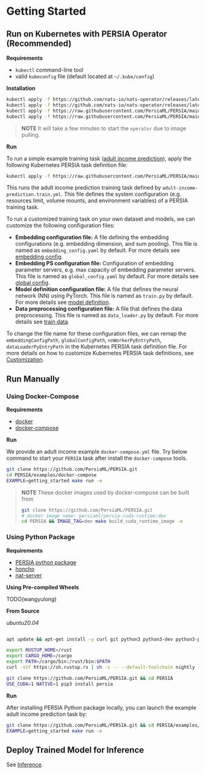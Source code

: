 # Getting Started

<!-- - [Use Docker Images](#use-docker-images)
    - [Using pre-built images](#using-pre-built-images)
    - [Building the image locally](#building-the-image-locally)
- [Install Manually](#install-manually)
    - [Common Requirements](#common-requirements)
    - [Install from Pip](#install-from-pip)
    - [Install from source](#install-from-source) -->

## Run on Kubernetes with PERSIA Operator (Recommended)

**Requirements**

* `kubectl` command-line tool
* valid `kubeconfig` file (default located at `~/.kube/config`)

**Installation**

```bash
kubectl apply -f https://github.com/nats-io/nats-operator/releases/latest/download/00-prereqs.yaml
kubectl apply -f https://github.com/nats-io/nats-operator/releases/latest/download/10-deployment.yaml
kubectl apply -f https://raw.githubusercontent.com/PersiaML/PERSIA/main/k8s/resources/jobs.persia.com.yaml
kubectl apply -f https://raw.githubusercontent.com/PersiaML/PERSIA/main/k8s/resources/operator.persia.com.yaml
```

> **NOTE** It will take a few minutes to start the `operator` due to image pulling.

**Run**

To run a simple example training task ([adult income prediction](https://archive.ics.uci.edu/ml/datasets/census+income)), apply the following Kubernetes PERSIA task definition file:

```bash
kubectl apply -f https://raw.githubusercontent.com/PersiaML/PERSIA/main/k8s/example/adult-income-prediction.train.yml
```

This runs the adult income prediction training task defined by `adult-income-prediction.train.yml`. This file defines the system configuration (e.g. resources limit, volume mounts, and environment variables) of a PERSIA training task.

To run a customized training task on your own dataset and models, we can customize the following configuration files:

- **Embedding configuration file:** A file defining the embedding configurations (e.g. embedding dimension, and sum pooling). This file is named as `embedding_config.yaml` by default. For more details see [embedding config](../configuration/index.md#embedding-config).
- **Embedding PS configuration file:** Configuration of embedding parameter servers, e.g. max capacity of embedding parameter servers. This file is named as `global_config.yaml` by default. For more details see [global config](../configuration/index.md#global-configuration).
- **Model definition configuration file:** A file that defines the neural network (NN) using PyTorch. This file is named as `train.py` by default. For more details see [model definition](../customization/index.md#model-definition).
- **Data preprocessing configuration file:** A file that defines the data preprocessing. This file is named as `data_loader.py` by default. For more details see [train data](../customization/index.md#training-data).

To change the file name for these configuration files, we can remap the
`embeddingConfigPath`, `globalConfigPath`, `nnWorkerPyEntryPath`,
`dataLoaderPyEntryPath` in the Kubernetes PERSIA task definition file. For more
details on how to customize Kubernetes PERSIA task definitions, see
[Customization](../customization/index.md#k8s-launcher).

## Run Manually

### Using Docker-Compose

**Requirements**

* [docker](https://docs.docker.com/engine/install/ubuntu/)
* [docker-compose](https://docs.docker.com/compose/)

**Run**

We provide an adult income example `docker-compose.yml` file. Try below command to start your `PERSIA` task after install the `docker-compose` tools.

```bash
git clone https://github.com/PersiaML/PERSIA.git
cd PERSIA/examples/docker-compose
EXAMPLE=getting_started make run -e
```

> **NOTE** These docker images used by docker-compose can be built from 
> ```bash
> git clone https://github.com/PersiaML/PERSIA.git
> # docker image name: persiaml/persia-cuda-runtime:dev
> cd PERSIA && IMAGE_TAG=dev make build_cuda_runtime_image -e
> ```


### Using Python Package

**Requirements**

* [PERSIA python package](https://pypi.org/project/persia/) 
* [honcho](https://github.com/nickstenning/honcho) 
* [nat-server](https://github.com/nats-io/nats-server/releases)

**Using Pre-compiled Wheels**

TODO(wangyulong)

**From Source**

_ubuntu20.04_
```bash

apt update && apt-get install -y curl git python3 python3-dev python3-pip 

export RUSTUP_HOME=/rust
export CARGO_HOME=/cargo
export PATH=/cargo/bin:/rust/bin:$PATH
curl -sSf https://sh.rustup.rs | sh -s -- --default-toolchain nightly -y --profile default --no-modify-path

git clone https://github.com/PersiaML/PERSIA.git && cd PERSIA 
USE_CUDA=1 NATIVE=1 pip3 install persia
```

**Run**

After installing PERSIA Python package locally, you can launch the example adult income prediction task by:

```bash
git clone https://github.com/PersiaML/PERSIA.git && cd PERSIA/examples/honcho   # TODO: use dataset name for example dir
EXAMPLE=getting_started make run -e
```

## Deploy Trained Model for Inference

See [Inference](../inference/index.md).
